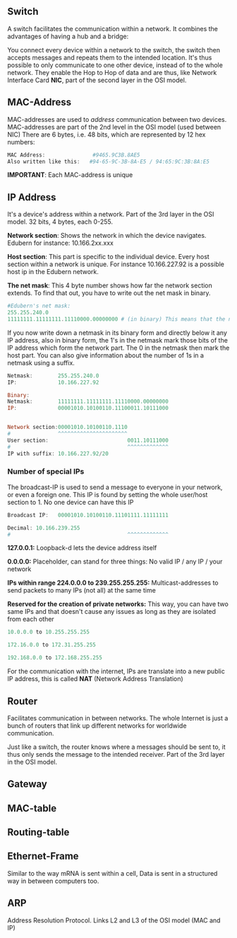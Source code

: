 ## Switch

A switch facilitates the communication within a network. It combines the advantages of having a hub and a bridge: 

You connect every device within a network to the switch, the switch then accepts messages and repeats them to the intended location. It's thus possible to only communicate to one other device, instead of to the whole network. They enable the Hop to Hop of data and are thus, like Network Interface Card **NIC**, part of the second layer in the OSI model.

## MAC-Address
MAC-addresses are used to *address* communication between two devices. MAC-addresses are part of the 2nd level in the OSI model (used between NIC) There are 6 bytes, i.e. 48 bits, which are represented by 12 hex numbers:
```powershell
MAC Address:               #9465.9C3B.8AE5
Also written like this:   #94-65-9C-3B-8A-E5 / 94:65:9C:3B:8A:E5
```
**IMPORTANT**: Each MAC-address is unique

## IP Address

It's a device's address within a network. Part of the 3rd layer in the OSI model. 32 bits, 4 bytes, each 0-255.

**Network section**: Shows the network in which the device navigates. Edubern for instance: 10.166.2xx.xxx

**Host section**: This part is specific to the individual device. Every host section within a network is unique. For instance 10.166.227.92 is a possible host ip in the Edubern network.

**The net mask**: This 4 byte number shows how far the network section extends. To find that out, you have to write out the net mask in binary. 

```powershell
#Edubern's net mask:
255.255.240.0 
11111111.11111111.11110000.00000000 # (in binary) This means that the network can have 16*256=4096 different IPs
```
If you now write down a netmask in its binary form and directly below it any IP address, also in binary form, the 1's in the netmask mark those bits of the IP address which form the network part. The 0 in the netmask then mark the host part. You can also give information about the number of 1s in a netmask using a suffix. 


```powershell
Netmask:        255.255.240.0 
IP:             10.166.227.92

Binary:
Netmask:        11111111.11111111.11110000.00000000
IP:             00001010.10100110.11100011.10111000


Network section:00001010.10100110.1110
#               ^^^^^^^^^^^^^^^^^^^^^^
User section:                         0011.10111000
#                                     ^^^^^^^^^^^^^
IP with suffix: 10.166.227.92/20
```

### Number of special IPs
The broadcast-IP is used to send a message to everyone in your network, or even a foreign one. This IP is found by setting the whole user/host section to 1. No one device can have this IP
```powershell
Broadcast IP:   00001010.10100110.11101111.11111111 

Decimal: 10.166.239.255
#                                     ^^^^^^^^^^^^^
```
**127.0.0.1:** Loopback-d lets the device address itself

**0.0.0.0:** Placeholder, can stand for three things: No valid IP / any IP / your network

**IPs within range 224.0.0.0 to 239.255.255.255:** Multicast-addresses to send packets to many IPs (not all) at the same time

**Reserved for the creation of private networks:** This way, you can have two same IPs and that doesn't cause any issues as long as they are isolated from each other
```powershell
10.0.0.0 to 10.255.255.255

172.16.0.0 to 172.31.255.255

192.168.0.0 to 172.168.255.255
```
For the communication with the internet, IPs are translate into a new public IP address, this is called **NAT** (Network Address Translation)

## Router

Facilitates communication in between networks. The whole Internet is just a bunch of routers that link up different networks for worldwide communication.

Just like a switch, the router knows where a messages should be sent to, it thus only sends the message to the intended receiver.
Part of the 3rd layer in the OSI model.

## Gateway

## MAC-table

## Routing-table

## Ethernet-Frame
Similar to the way mRNA is sent within a cell, Data is sent in a structured way in between computers too.

## ARP 
Address Resolution Protocol. Links L2 and L3 of the OSI model (MAC and IP)